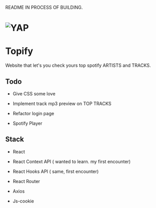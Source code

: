 README IN PROCESS OF BUILDING.

# <img alt="YAP" src="https://imgur.com/a/kgJ5i0u">

# Topify

Website that let's you check yours top spotify ARTISTS and TRACKS.


## Todo

- Give CSS some love

- Implement track mp3 preview on TOP TRACKS

- Refactor login page

- Spotify Player

## Stack

- React

- React Context API ( wanted to learn. my first encounter)

- React Hooks API ( same, first encounter)

- React Router

- Axios

- Js-cookie
